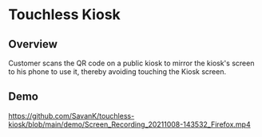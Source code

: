 # Touchless Kiosk

## Overview
Customer scans the QR code on a public kiosk to mirror the kiosk's screen to his phone to use it, thereby avoiding touching the Kiosk screen.

## Demo
https://github.com/SavanK/touchless-kiosk/blob/main/demo/Screen_Recording_20211008-143532_Firefox.mp4
